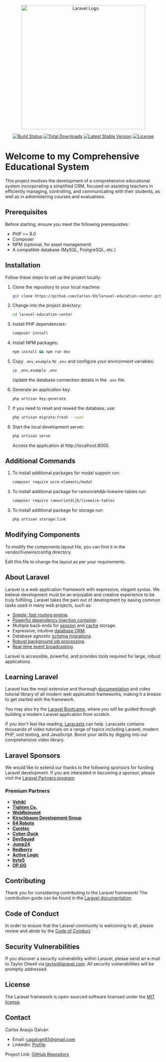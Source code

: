 <p align="center"><a href="https://laravel.com" target="_blank"><img src="https://raw.githubusercontent.com/laravel/art/master/logo-lockup/5%20SVG/2%20CMYK/1%20Full%20Color/laravel-logolockup-cmyk-red.svg" width="400" alt="Laravel Logo"></a></p>
<p align="center">
<a href="https://github.com/laravel/framework/actions"><img src="https://github.com/laravel/framework/workflows/tests/badge.svg" alt="Build Status"></a>
<a href="https://packagist.org/packages/laravel/framework"><img src="https://img.shields.io/packagist/dt/laravel/framework" alt="Total Downloads"></a>
<a href="https://packagist.org/packages/laravel/framework"><img src="https://img.shields.io/packagist/v/laravel/framework" alt="Latest Stable Version"></a>
<a href="https://packagist.org/packages/laravel/framework"><img src="https://img.shields.io/packagist/l/laravel/framework" alt="License"></a>
</p>

# Welcome to my Comprehensive Educational System

This project involves the development of a comprehensive educational system incorporating a simplified CRM, focused on assisting teachers in efficiently managing, controlling, and communicating with their students, as well as in administering courses and evaluations.

## Prerequisites

Before starting, ensure you meet the following prerequisites:
- PHP >= 8.0
- Composer
- NPM (optional, for asset management)
- A compatible database (MySQL, PostgreSQL, etc.)

## Installation

Follow these steps to set up the project locally:

1. Clone the repository to your local machine:
    ```bash
    git clone https://github.com/Carlos-93/laravel-education-center.git
    ```
2. Change into the project directory:
    ```bash
    cd laravel-education-center
    ```
3. Install PHP dependencies:
    ```bash
    composer install
    ```
4. Install NPM packages:
    ```bash
    npm install && npm run dev
    ```
5. Copy `.env.example` to `.env` and configure your environment variables:
    ```bash
    cp .env.example .env
    ```
    Update the database connection details in the `.env` file.

7. Generate an application key:
    ```bash
    php artisan key:generate
    ```
8. If you need to reset and reseed the database, use:
    ```bash
    php artisan migrate:fresh --seed
    ```
9. Start the local development server:
    ```bash
    php artisan serve
    ```
    Access the application at http://localhost:8000.

## Additional Commands

1. To install additional packages for modal support run:
   
    ```bash
    composer require wire-elements/modal
    ```

2. To install additional package for ramonrietdijk-livewire-tables run:

    ```bash
    composer require ramonrietdijk/livewire-tables
    ```

3. To install additional package for storage run:

    ```bash
    php artisan storage:link
    ```

## Modifying Components

To modify the components.layout file, you can find it in the vendor/livewire/config directory.

Edit this file to change the layout as per your requirements.

## About Laravel

Laravel is a web application framework with expressive, elegant syntax. We believe development must be an enjoyable and creative experience to be truly fulfilling. Laravel takes the pain out of development by easing common tasks used in many web projects, such as:

- [Simple, fast routing engine](https://laravel.com/docs/routing).
- [Powerful dependency injection container](https://laravel.com/docs/container).
- Multiple back-ends for [session](https://laravel.com/docs/session) and [cache](https://laravel.com/docs/cache) storage.
- Expressive, intuitive [database ORM](https://laravel.com/docs/eloquent).
- Database agnostic [schema migrations](https://laravel.com/docs/migrations).
- [Robust background job processing](https://laravel.com/docs/queues).
- [Real-time event broadcasting](https://laravel.com/docs/broadcasting).

Laravel is accessible, powerful, and provides tools required for large, robust applications.

## Learning Laravel

Laravel has the most extensive and thorough [documentation](https://laravel.com/docs) and video tutorial library of all modern web application frameworks, making it a breeze to get started with the framework.

You may also try the [Laravel Bootcamp](https://bootcamp.laravel.com), where you will be guided through building a modern Laravel application from scratch.

If you don't feel like reading, [Laracasts](https://laracasts.com) can help. Laracasts contains thousands of video tutorials on a range of topics including Laravel, modern PHP, unit testing, and JavaScript. Boost your skills by digging into our comprehensive video library.

## Laravel Sponsors

We would like to extend our thanks to the following sponsors for funding Laravel development. If you are interested in becoming a sponsor, please visit the [Laravel Partners program](https://partners.laravel.com).

### Premium Partners

- **[Vehikl](https://vehikl.com/)**
- **[Tighten Co.](https://tighten.co)**
- **[WebReinvent](https://webreinvent.com/)**
- **[Kirschbaum Development Group](https://kirschbaumdevelopment.com)**
- **[64 Robots](https://64robots.com)**
- **[Curotec](https://www.curotec.com/services/technologies/laravel/)**
- **[Cyber-Duck](https://cyber-duck.co.uk)**
- **[DevSquad](https://devsquad.com/hire-laravel-developers)**
- **[Jump24](https://jump24.co.uk)**
- **[Redberry](https://redberry.international/laravel/)**
- **[Active Logic](https://activelogic.com)**
- **[byte5](https://byte5.de)**
- **[OP.GG](https://op.gg)**

## Contributing

Thank you for considering contributing to the Laravel framework! The contribution guide can be found in the [Laravel documentation](https://laravel.com/docs/contributions).

## Code of Conduct

In order to ensure that the Laravel community is welcoming to all, please review and abide by the [Code of Conduct](https://laravel.com/docs/contributions#code-of-conduct).

## Security Vulnerabilities

If you discover a security vulnerability within Laravel, please send an e-mail to Taylor Otwell via [taylor@laravel.com](mailto:taylor@laravel.com). All security vulnerabilities will be promptly addressed.

## License

The Laravel framework is open-sourced software licensed under the [MIT license](https://opensource.org/licenses/MIT).

## Contact

Carlos Araujo Galván

- Email: cagalvan93@gmail.com
- LinkedIn: [Profile](https://www.linkedin.com/in/carlos-araujo-galvan)

Project Link: [GitHub Repository](https://github.com/Carlos-93/laravel-education-center)
